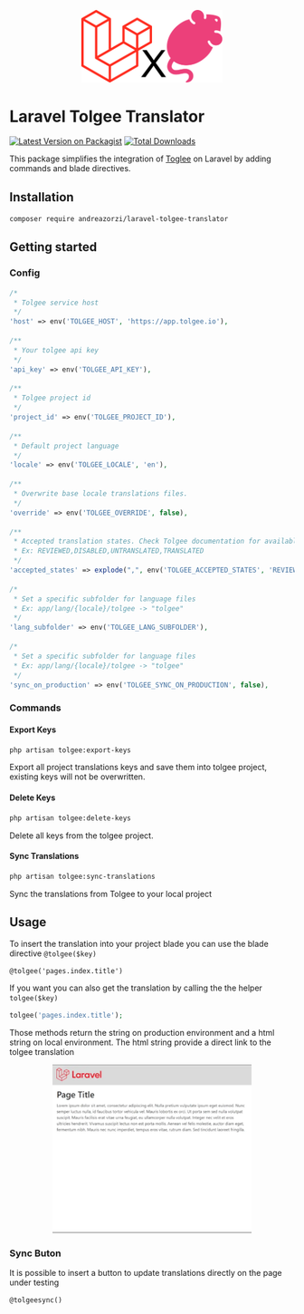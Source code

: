 <p align="center">
    <img src="./resources/media/laravel_x_tolgee.png" alt="logo" width="250"/>
</p>

# Laravel Tolgee Translator
[![Latest Version on Packagist](https://img.shields.io/packagist/v/andreazorzi/laravel-tolgee-translator.svg?style=flat-square)](https://packagist.org/packages/andreazorzi/laravel-tolgee-translator)
[![Total Downloads](https://img.shields.io/packagist/dt/andreazorzi/laravel-tolgee-translator.svg?style=flat-square)](https://packagist.org/packages/andreazorzi/laravel-tolgee-translator)

This package simplifies the integration of <a href="https://tolgee.io/">Toglee</a> on Laravel by adding commands and blade directives.

## Installation
```bash
composer require andreazorzi/laravel-tolgee-translator
```

## Getting started
### Config
```php
/*
 * Tolgee service host
 */
'host' => env('TOLGEE_HOST', 'https://app.tolgee.io'),

/**
 * Your tolgee api key
 */
'api_key' => env('TOLGEE_API_KEY'),

/**
 * Tolgee project id
 */
'project_id' => env('TOLGEE_PROJECT_ID'),

/**
 * Default project language
 */
'locale' => env('TOLGEE_LOCALE', 'en'),

/**
 * Overwrite base locale translations files.
 */
'override' => env('TOLGEE_OVERRIDE', false),

/**
 * Accepted translation states. Check Tolgee documentation for available states.
 * Ex: REVIEWED,DISABLED,UNTRANSLATED,TRANSLATED
 */
'accepted_states' => explode(",", env('TOLGEE_ACCEPTED_STATES', 'REVIEWED')),

/*
 * Set a specific subfolder for language files
 * Ex: app/lang/{locale}/tolgee -> "tolgee"
 */
'lang_subfolder' => env('TOLGEE_LANG_SUBFOLDER'),

/*
 * Set a specific subfolder for language files
 * Ex: app/lang/{locale}/tolgee -> "tolgee"
 */
'sync_on_production' => env('TOLGEE_SYNC_ON_PRODUCTION', false),
```

### Commands
#### Export Keys
```bash
php artisan tolgee:export-keys
```
Export all project translations keys and save them into tolgee project, existing keys will not be overwritten.

#### Delete Keys
```bash
php artisan tolgee:delete-keys
```
Delete all keys from the tolgee project.

#### Sync Translations
```bash
php artisan tolgee:sync-translations
```
Sync the translations from Tolgee to your local project

## Usage
To insert the translation into your project blade you can use the blade directive `@tolgee($key)`
```blade
@tolgee('pages.index.title')
```

If you want you can also get the translation by calling the the helper `tolgee($key)`
```php
tolgee('pages.index.title');
```

Those methods return the string on production environment and a html string on local environment.
The html string provide a direct link to the tolgee translation

<p align="center">
    <img src="./resources/media/tolgee.webp" alt="logo" width="70%"/>
</p>

### Sync Buton
It is possible to insert a button to update translations directly on the page under testing
```blade
@tolgeesync()
```
